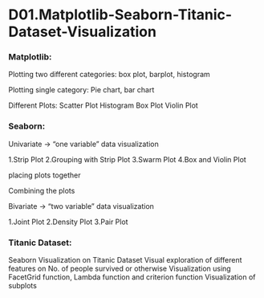 # D01.Matplotlib-Seaborn-Titanic-Dataset-Visualization
### Matplotlib:
Plotting two different categories: box plot, barplot, histogram

Plotting single category: Pie chart, bar chart

Different Plots: Scatter Plot Histogram Box Plot Violin Plot

### Seaborn:
Univariate → “one variable” data visualization

1.Strip Plot
2.Grouping with Strip Plot
3.Swarm Plot
4.Box and Violin Plot

placing plots together

Combining the plots

Bivariate → “two variable” data visualization

1.Joint Plot
2.Density Plot
3.Pair Plot

### Titanic Dataset:
Seaborn Visualization on Titanic Dataset Visual exploration of different features on No. of people survived or otherwise Visualization using FacetGrid function, Lambda function and criterion function Visualization of subplots
